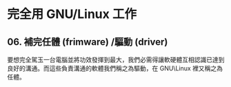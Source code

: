 # 完全用 GNU/Linux 工作

## 06. 補完任體 (frimware) /驅動 (driver)

要想完全駕玉一台電腦並將功效發揮到最大，我們必需得讓軟硬體互相認識已達到良好的溝通。而這些負責溝通的軟體我們稱之為驅動，在 GNU\Linux 裡又稱之為任體。
